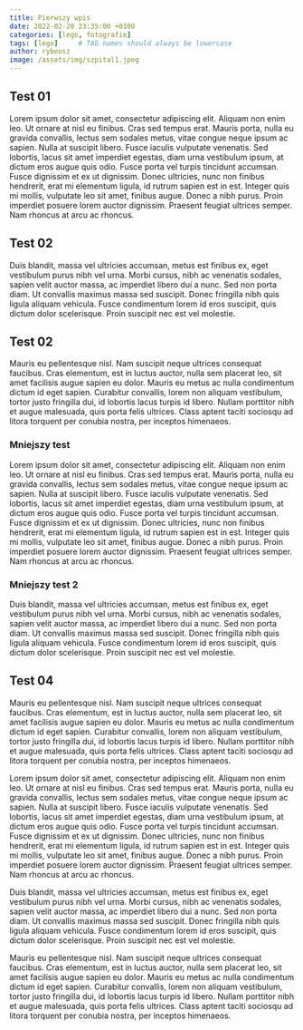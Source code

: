 ```yaml
---
title: Pierwszy wpis
date: 2022-02-20 23:35:00 +0100
categories: [lego, fotografie]
tags: [lego]     # TAG names should always be lowercase
author: rybeusz
image: /assets/img/szpital1.jpeg
---
```

## Test 01
 Lorem ipsum dolor sit amet, consectetur adipiscing elit. Aliquam non enim leo. Ut ornare at nisl eu finibus. Cras sed tempus erat. Mauris porta, nulla eu gravida convallis, lectus sem sodales metus, vitae congue neque ipsum ac sapien. Nulla at suscipit libero. Fusce iaculis vulputate venenatis. Sed lobortis, lacus sit amet imperdiet egestas, diam urna vestibulum ipsum, at dictum eros augue quis odio. Fusce porta vel turpis tincidunt accumsan. Fusce dignissim et ex ut dignissim. Donec ultricies, nunc non finibus hendrerit, erat mi elementum ligula, id rutrum sapien est in est. Integer quis mi mollis, vulputate leo sit amet, finibus augue. Donec a nibh purus. Proin imperdiet posuere lorem auctor dignissim. Praesent feugiat ultrices semper. Nam rhoncus at arcu ac rhoncus.

## Test 02
Duis blandit, massa vel ultricies accumsan, metus est finibus ex, eget vestibulum purus nibh vel urna. Morbi cursus, nibh ac venenatis sodales, sapien velit auctor massa, ac imperdiet libero dui a nunc. Sed non porta diam. Ut convallis maximus massa sed suscipit. Donec fringilla nibh quis ligula aliquam vehicula. Fusce condimentum lorem id eros suscipit, quis dictum dolor scelerisque. Proin suscipit nec est vel molestie.

## Test 02
Mauris eu pellentesque nisl. Nam suscipit neque ultrices consequat faucibus. Cras elementum, est in luctus auctor, nulla sem placerat leo, sit amet facilisis augue sapien eu dolor. Mauris eu metus ac nulla condimentum dictum id eget sapien. Curabitur convallis, lorem non aliquam vestibulum, tortor justo fringilla dui, id lobortis lacus turpis id libero. Nullam porttitor nibh et augue malesuada, quis porta felis ultrices. Class aptent taciti sociosqu ad litora torquent per conubia nostra, per inceptos himenaeos.

### Mniejszy test
 Lorem ipsum dolor sit amet, consectetur adipiscing elit. Aliquam non enim leo. Ut ornare at nisl eu finibus. Cras sed tempus erat. Mauris porta, nulla eu gravida convallis, lectus sem sodales metus, vitae congue neque ipsum ac sapien. Nulla at suscipit libero. Fusce iaculis vulputate venenatis. Sed lobortis, lacus sit amet imperdiet egestas, diam urna vestibulum ipsum, at dictum eros augue quis odio. Fusce porta vel turpis tincidunt accumsan. Fusce dignissim et ex ut dignissim. Donec ultricies, nunc non finibus hendrerit, erat mi elementum ligula, id rutrum sapien est in est. Integer quis mi mollis, vulputate leo sit amet, finibus augue. Donec a nibh purus. Proin imperdiet posuere lorem auctor dignissim. Praesent feugiat ultrices semper. Nam rhoncus at arcu ac rhoncus.

### Mniejszy test 2
Duis blandit, massa vel ultricies accumsan, metus est finibus ex, eget vestibulum purus nibh vel urna. Morbi cursus, nibh ac venenatis sodales, sapien velit auctor massa, ac imperdiet libero dui a nunc. Sed non porta diam. Ut convallis maximus massa sed suscipit. Donec fringilla nibh quis ligula aliquam vehicula. Fusce condimentum lorem id eros suscipit, quis dictum dolor scelerisque. Proin suscipit nec est vel molestie.

## Test 04
Mauris eu pellentesque nisl. Nam suscipit neque ultrices consequat faucibus. Cras elementum, est in luctus auctor, nulla sem placerat leo, sit amet facilisis augue sapien eu dolor. Mauris eu metus ac nulla condimentum dictum id eget sapien. Curabitur convallis, lorem non aliquam vestibulum, tortor justo fringilla dui, id lobortis lacus turpis id libero. Nullam porttitor nibh et augue malesuada, quis porta felis ultrices. Class aptent taciti sociosqu ad litora torquent per conubia nostra, per inceptos himenaeos. 

 Lorem ipsum dolor sit amet, consectetur adipiscing elit. Aliquam non enim leo. Ut ornare at nisl eu finibus. Cras sed tempus erat. Mauris porta, nulla eu gravida convallis, lectus sem sodales metus, vitae congue neque ipsum ac sapien. Nulla at suscipit libero. Fusce iaculis vulputate venenatis. Sed lobortis, lacus sit amet imperdiet egestas, diam urna vestibulum ipsum, at dictum eros augue quis odio. Fusce porta vel turpis tincidunt accumsan. Fusce dignissim et ex ut dignissim. Donec ultricies, nunc non finibus hendrerit, erat mi elementum ligula, id rutrum sapien est in est. Integer quis mi mollis, vulputate leo sit amet, finibus augue. Donec a nibh purus. Proin imperdiet posuere lorem auctor dignissim. Praesent feugiat ultrices semper. Nam rhoncus at arcu ac rhoncus.

Duis blandit, massa vel ultricies accumsan, metus est finibus ex, eget vestibulum purus nibh vel urna. Morbi cursus, nibh ac venenatis sodales, sapien velit auctor massa, ac imperdiet libero dui a nunc. Sed non porta diam. Ut convallis maximus massa sed suscipit. Donec fringilla nibh quis ligula aliquam vehicula. Fusce condimentum lorem id eros suscipit, quis dictum dolor scelerisque. Proin suscipit nec est vel molestie.

Mauris eu pellentesque nisl. Nam suscipit neque ultrices consequat faucibus. Cras elementum, est in luctus auctor, nulla sem placerat leo, sit amet facilisis augue sapien eu dolor. Mauris eu metus ac nulla condimentum dictum id eget sapien. Curabitur convallis, lorem non aliquam vestibulum, tortor justo fringilla dui, id lobortis lacus turpis id libero. Nullam porttitor nibh et augue malesuada, quis porta felis ultrices. Class aptent taciti sociosqu ad litora torquent per conubia nostra, per inceptos himenaeos. 